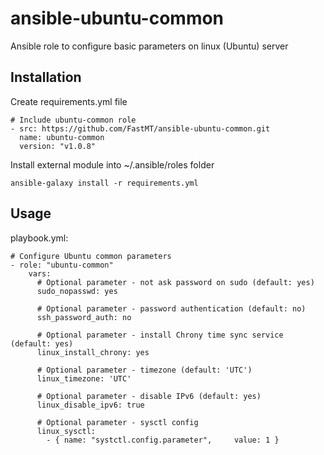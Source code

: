 # ansible-ubuntu-common
Ansible role to configure basic parameters on linux (Ubuntu) server

## Installation

Create requirements.yml file

```
# Include ubuntu-common role
- src: https://github.com/FastMT/ansible-ubuntu-common.git
  name: ubuntu-common
  version: "v1.0.8"
```

Install external module into ~/.ansible/roles folder

```
ansible-galaxy install -r requirements.yml
```

## Usage

playbook.yml:

```
# Configure Ubuntu common parameters
- role: "ubuntu-common"
    vars:
      # Optional parameter - not ask password on sudo (default: yes)
      sudo_nopasswd: yes

      # Optional parameter - password authentication (default: no)
      ssh_password_auth: no

      # Optional parameter - install Chrony time sync service (default: yes)
      linux_install_chrony: yes

      # Optional parameter - timezone (default: 'UTC')
      linux_timezone: 'UTC'

      # Optional parameter - disable IPv6 (default: yes)
      linux_disable_ipv6: true

      # Optional parameter - sysctl config
      linux_sysctl:
        - { name: "systctl.config.parameter",     value: 1 }      
```   
